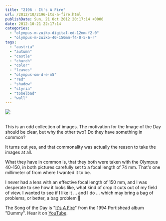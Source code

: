 ```yaml
---
title: "2196 - It's A Fire"
url: /2012/10/2196-its-a-fire.html
publishDate: Sun, 21 Oct 2012 20:17:14 +0000
date: 2012-10-21 22:17:14
categories: 
  - "olympus-m-zuiko-digital-ed-12mm-f2-0"
  - "olympus-m-zuiko-40-150mm-f4-0-5-6-r"
tags: 
  - "austria"
  - "autumn"
  - "castle"
  - "church"
  - "color"
  - "leaves"
  - "olympus-om-d-e-m5"
  - "red"
  - "shadow"
  - "styria"
  - "tobelbad"
  - "wall"
---
```

<div class="container">
<div class="center"><a target="_blank" href="https://d25zfm9zpd7gm5.cloudfront.net/1200x1200/2012/20121021_172919_lr.jpg"><img src="https://d25zfm9zpd7gm5.cloudfront.net/0600x0600/2012/20121021_172919_lr.jpg" /></a></div>
</div>
<br />

This is an odd collection of images. The motivation for the Image of the Day should be clear, but why the other two? Do they have something in common?

<a target="_blank" href="https://d25zfm9zpd7gm5.cloudfront.net/1200x1200/2012/20121021_161158_lr.jpg"><img style="margin: 0pt 10px 0pt 0px; float: left;" src="https://d25zfm9zpd7gm5.cloudfront.net/0150x0150/2012/20121021_161158_lr.jpg" alt="" border="0" /></a> It turns out yes, and that commonality was actually the reason to take the images at all.

<a target="_blank" href="https://d25zfm9zpd7gm5.cloudfront.net/1200x1200/2012/20121021_160942_lr.jpg"><img style="margin: 0pt 0px 0pt 10px; float: right;" src="https://d25zfm9zpd7gm5.cloudfront.net/0150x0150/2012/20121021_160942_lr.jpg" alt="" border="0" /></a> What they have in common is, that they both were taken with the Olympus 40-150, in both pictures carefully set to a focal length of 74 mm. That's one millimeter of from where I wanted it to be.

 I never had a lens with an effective focal length of 150 mm, and I was desperate to see how it looks like, what kind of crop it cuts out of my field of view. I wanted to see if I like it ... and I do ... which may bring a bag of problems, or better, a bag problem 🙂

The Song of the Day is "<a href="http://www.lyricsmode.com/lyrics/p/portishead/its_a_fire.html" target="_blank">It's A Fire</a>" from the 1994 Portishead album "Dummy".  Hear it on <a href="http://www.youtube.com/watch?v=7Y26KpgZknY" target="_blank">YouTube</a>.
